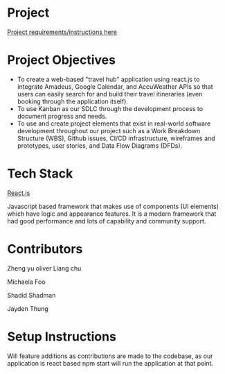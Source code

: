# Project
[Project requirements/instructions here](https://parsa-rajabi.github.io/cmpt-276/#/project)

# Project Objectives
- To create a web-based "travel hub" application using react.js to integrate Amadeus, Google Calendar, and AccuWeather APIs so that users can easily search for and build their travel itineraries (even booking through the application itself).
- To use Kanban as our SDLC through the development process to document progress and needs.
- To use and create project elements that exist in real-world software development throughout our project such as a Work Breakdown Structure (WBS), Github issues, CI/CD infrastructure, wireframes and prototypes, user stories, and Data Flow Diagrams (DFDs).

# Tech Stack
[React.js](https://react.dev/learn)

Javascript based framework that makes use of components (UI elements) which have logic and appearance features. It is a modern framework that had good performance and lots of capability and community support.

# Contributors
Zheng yu oliver Liang chu

Michaela Foo

Shadid Shadman

Jayden Thung

# Setup Instructions
Will feature additions as contributions are made to the codebase, as our application is react based npm start will run the application at that point.
